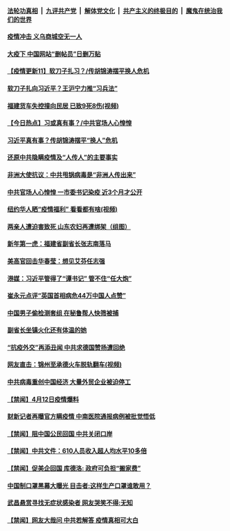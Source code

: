 ####  [法轮功真相](../../../../basic/blob/master/README.md?t=04132130) &nbsp;|&nbsp; [九评共产党](../../../../9ping.md/blob/master/README.md?t=04132130) &nbsp;|&nbsp; [解体党文化](../../../../jtdwh.md/blob/master/README.md?t=04132130)  &nbsp;|&nbsp; [共产主义的终极目的](../../../../gczydzjmd.md/blob/master/README.md?t=04132130) &nbsp;|&nbsp; [魔鬼在统治我们的世界](../../../../mgztzwmdsj.md/blob/master/README.md?t=04132130) 

#### [疫情冲击 义乌商城空无一人](../pages/prog204/a102822114.md?t=04132130) 

#### [大疫下 中国网站“删帖员”日删万贴](../pages/prog204/a102822099.md?t=04132130) 

#### [【疫情更新11】软刀子扎习？/传胡锦涛摆平换人危机](../pages/prog204/a102821787.md?t=04132130) 

#### [软刀子扎向习近平？王沪宁力推“习兵法”](../pages/prog204/a102822085.md?t=04132130) 

#### [福建货车失控撞向民居 已致9死8伤(视频)](../pages/prog204/a102822074.md?t=04132130) 

#### [【今日热点】习或真有事？/中共官场人心惶惶](../pages/prog204/a102822045.md?t=04132130) 

#### [习近平真有事？传胡锦涛摆平“换人”危机](../pages/prog204/a102822027.md?t=04132130) 

#### [还原中共隐瞒疫情及“人传人”的主要事实](../pages/prog204/a102821814.md?t=04132130) 

#### [非洲大使抗议：中共甩锅病毒是“非洲人传出来”](../pages/prog204/a102822004.md?t=04132130) 

#### [中共官场人心惶惶 一市委书记染疫 近3个月才公开](../pages/prog204/a102821974.md?t=04132130) 

#### [纽约华人晒“疫情福利” 看看都有啥(视频)](../pages/prog204/a102821965.md?t=04132130) 

#### [两亲人遭迫害致死 山东农妇再遭绑架（组图）](../pages/prog204/a102821923.md?t=04132130) 

#### [新年第一虎：福建省副省长张志南落马](../pages/prog204/a102821893.md?t=04132130) 

#### [美高官回击华春莹：想见艾芬任志强](../pages/prog204/a102821886.md?t=04132130) 

#### [港媒：习近平管得了“谭书记” 管不住“任大炮”](../pages/prog204/a102821869.md?t=04132130) 

#### [崔永元点评“英国首相病危44万中国人点赞”](../pages/prog204/a102821856.md?t=04132130) 

#### [中国男子偷检测套组 在秘鲁帮人快筛被捕](../pages/prog204/a102821862.md?t=04132130) 

#### [副省长坐镇火化还有体温的她](../pages/prog204/a102821837.md?t=04132130) 

#### [“抗疫外交”再添丑闻 中共求德国赞扬遭回绝](../pages/prog204/a102821836.md?t=04132130) 

#### [网友直击：锦州至承德火车脱轨翻车(视频)](../pages/prog204/a102821810.md?t=04132130) 

#### [中共病毒重创中国经济 大量外贸企业被迫停工](../pages/prog204/a102821683.md?t=04132130) 


#### [【禁闻】4月12日疫情爆料](../pages/prog204/a102821785.md?t=04132130) 

#### [财新记者再曝官方瞒疫情 中南医院通报病例被批觉悟低](../pages/prog204/a102821746.md?t=04132130) 

#### [【禁闻】阻中国公民回国 中共关闭口岸](../pages/prog204/a102821761.md?t=04132130) 

#### [【禁闻】中共文件：610人员收入超人均水平10多倍](../pages/prog204/a102821763.md?t=04132130) 

#### [【禁闻】促美企回国 库德洛: 政府可负担“搬家费”](../pages/prog204/a102821739.md?t=04132130) 

#### [中国制口罩黑幕大曝光 目击者:这样生产口罩谁敢用？](../pages/prog204/a102821653.md?t=04132130) 

#### [武昌悬赏寻找无症状感染者 网友哭笑不得:无知](../pages/prog204/a102821649.md?t=04132130) 

#### [【禁闻】网友大哉问  中共若解答 疫情真相可大白](../pages/prog204/a102821699.md?t=04132130) 

